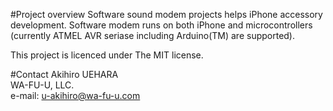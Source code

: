 #Project overview
Software sound modem projects helps iPhone accessory development.
Software modem runs on both iPhone and microcontrollers (currently ATMEL AVR seriase including Arduino(TM) are supported).

This project is licenced under The MIT license.

#Contact
Akihiro UEHARA  
WA-FU-U, LLC.  
e-mail: u-akihiro@wa-fu-u.com  

